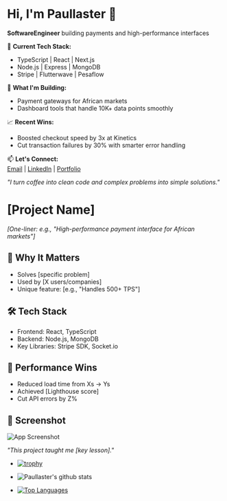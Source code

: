 # Hi, I'm Paullaster 👋

**SoftwareEngineer** building payments and high-performance interfaces  

🔧 **Current Tech Stack:**  
- TypeScript | React | Next.js  
- Node.js | Express | MongoDB  
- Stripe | Flutterwave | Pesaflow  

🚀 **What I'm Building:**  
- Payment gateways for African markets  
- Dashboard tools that handle 10K+ data points smoothly  

📈 **Recent Wins:**  
- Boosted checkout speed by 3x at Kinetics  
- Cut transaction failures by 30% with smarter error handling  

📫 **Let's Connect:**  
[Email](mailto:ispaokoth@gmail.com) | [LinkedIn](#) | [Portfolio](#)  

*"I turn coffee into clean code and complex problems into simple solutions."*

# [Project Name]  
*[One-liner: e.g., "High-performance payment interface for African markets"]*

## 🎯 **Why It Matters**  
- Solves [specific problem]  
- Used by [X users/companies]  
- Unique feature: [e.g., "Handles 500+ TPS"]

## 🛠️ **Tech Stack**  
- Frontend: React, TypeScript  
- Backend: Node.js, MongoDB  
- Key Libraries: Stripe SDK, Socket.io  

## 🚀 **Performance Wins**  
- Reduced load time from Xs → Ys  
- Achieved [Lighthouse score]  
- Cut API errors by Z%  

## 📸 **Screenshot**  
![App Screenshot](/screenshot.png)  

*"This project taught me [key lesson]."*  
- [![trophy](https://github-profile-trophy.vercel.app/?username=paullaster&theme=onedark)](https://github.com/paullaster/github-profile-trophy)
 - ![Paullaster's github stats](https://github-readme-stats.vercel.app/api?username=paullaster&show_icons=true&theme=radical)
 
 - [![Top Languages](https://github-readme-stats.vercel.app/api/top-langs/?username=paullaster&layout=compact)](https://github.com/paullaster/github-readme-stats)
